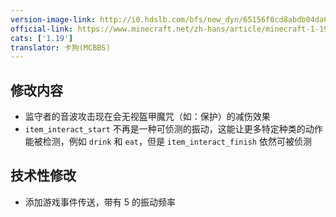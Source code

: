 ```yaml
---
version-image-link: http://i0.hdslb.com/bfs/new_dyn/65156f0cd8abdb04da699abc299db7b5558830935.png
official-link: https://www.minecraft.net/zh-hans/article/minecraft-1-19-pre-release-2
cats: ['1.19']
translator: 卡狗(MCBBS)
---
```

## 修改内容
* 监守者的音波攻击现在会无视盔甲魔咒（如：保护）的减伤效果
* `item_interact_start` 不再是一种可侦测的振动，这能让更多特定种类的动作能被检测，例如 `drink` 和 `eat`，但是 `item_interact_finish` 依然可被侦测

## 技术性修改
* 添加游戏事件传送，带有 5 的振动频率
